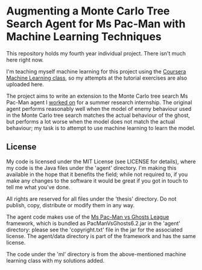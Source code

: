 Augmenting a Monte Carlo Tree Search Agent for Ms Pac-Man with Machine Learning Techniques
===========================================================================================

This repository holds my fourth year individual project.  There isn't much here right now.

I'm teaching myself machine learning for this project using the [Coursera Machine Learning class](https://www.coursera.org/course/ml), so my attempts at the tutorial exercises are also uploaded here.

The project aims to write an extension to the Monte Carlo tree search Ms Pac-Man agent I [worked on](https://github.com/stewartml/montecarlo-pacman) for a summer research internship.  The original agent performs reasonably well when the model of enemy behaviour used in the Monte Carlo tree search matches the actual behaviour of the ghost, but performs a lot worse when the model does not match the actual behaviour; my task is to attempt to use machine learning to learn the model.

License
--------

My code is licensed under the MIT License (see LICENSE for details), where my code is the Java files under the 'agent' directory.  I'm making this available in the hope that it benefits the field; while not required to, if you make any changes to the software it would be great if you got in touch to tell me what you've done.

All rights are reserved for all files under the 'thesis' directory.  Do not publish, copy, distribute or modify them in any way.

The agent code makes use of the [Ms Pac-Man vs Ghosts League](http://www.pacman-vs-ghosts.net/) framework, which is bundled as PacManVsGhosts6.2.jar in the 'agent' directory: please see the 'copyright.txt' file in the jar for the associated license.  The agent/data directory is part of the framework and has the same license.

The code under the 'ml' directory is from the above-mentioned machine learning class with my solutions added.
